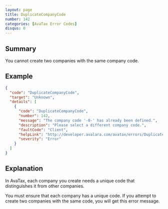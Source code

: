 ```yaml
---
layout: page
title: DuplicateCompanyCode
number: 142
categories: [AvaTax Error Codes]
disqus: 0
---
```


## Summary

You cannot create two companies with the same company code.

## Example

```json
{
  "code": "DuplicateCompanyCode",
  "target": "Unknown",
  "details": [
    {
      "code": "DuplicateCompanyCode",
      "number": 142,
      "message": "The company code '-0-' has already been defined.",
      "description": "Please select a different company code.",
      "faultCode": "Client",
      "helpLink": "http://developer.avalara.com/avatax/errors/DuplicateCompanyCode",
      "severity": "Error"
    }
  ]
}
```

## Explanation

In AvaTax, each company you create needs a unique code that distinguishes it from other companies.

You must ensure that each company has a unique code.  If you attempt to create two companies with the same code, you will get this error message.
